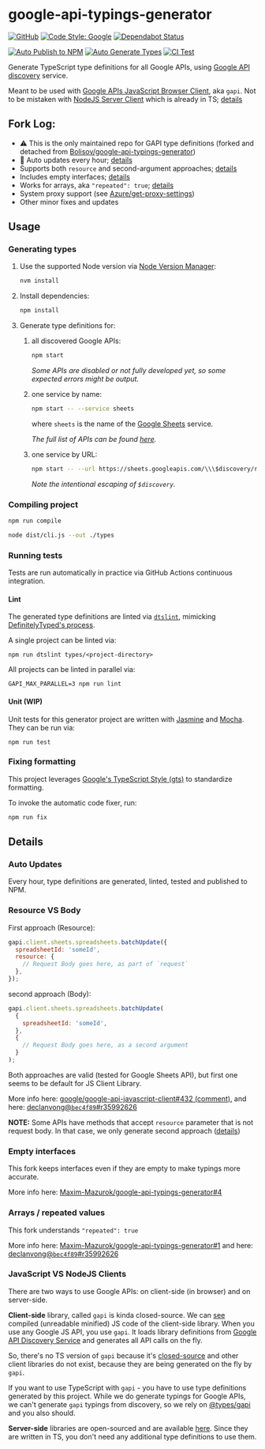 # google-api-typings-generator

[![GitHub](https://img.shields.io/github/license/Maxim-Mazurok/google-api-typings-generator)](https://github.com/Maxim-Mazurok/google-api-typings-generator/blob/master/LICENSE)
[![Code Style: Google](https://img.shields.io/badge/code%20style-google-blueviolet.svg)](https://github.com/google/gts)
[![Dependabot Status](https://api.dependabot.com/badges/status?host=github&repo=Maxim-Mazurok/google-api-typings-generator)](https://dependabot.com)

[![Auto Publish to NPM](https://github.com/Maxim-Mazurok/google-api-typings-generator/workflows/Auto%20Publish%20to%20NPM/badge.svg)](https://github.com/Maxim-Mazurok/google-api-typings-generator/actions?query=workflow%3A%22Auto+Open+PRs%22)
[![Auto Generate Types](https://github.com/Maxim-Mazurok/google-api-typings-generator/workflows/Auto%20Generate%20Types/badge.svg)](https://github.com/Maxim-Mazurok/google-api-typings-generator/actions?query=workflow%3A%22Auto+Generate+Types%22)
[![CI Test](https://github.com/Maxim-Mazurok/google-api-typings-generator/workflows/CI%20Test/badge.svg)](https://github.com/Maxim-Mazurok/google-api-typings-generator/actions?query=workflow%3A%22CI+Test%22)

Generate TypeScript type definitions for all Google APIs,
using [Google API discovery](https://developers.google.com/discovery/) service.

Meant to be used with [Google APIs JavaScript Browser Client](https://github.com/google/google-api-javascript-client), aka `gapi`.
Not to be mistaken with [NodeJS Server Client](https://github.com/googleapis/google-api-nodejs-client) which is already in TS; [details](#javascript-vs-nodejs-clients)

## Fork Log:

- ⚠️ This is the only maintained repo for GAPI type definitions (forked and detached from [Bolisov/google-api-typings-generator](https://github.com/Bolisov/google-api-typings-generator))
- 🤖 Auto updates every hour; [details](#auto-updates)
- Supports both `resource` and second-argument approaches; [details](#resource-vs-body)
- Includes empty interfaces; [details](#empty-interfaces)
- Works for arrays, aka `"repeated": true`; [details](#arrays--repeated-values)
- System proxy support (see [Azure/get-proxy-settings](https://github.com/Azure/get-proxy-settings#system-proxy))
- Other minor fixes and updates

## Usage

### Generating types

1. Use the supported Node version via [Node Version Manager](https://github.com/nvm-sh/nvm):

   ```sh
   nvm install
   ```

2. Install dependencies:

   ```sh
   npm install
   ```

3. Generate type definitions for:

   1. all discovered Google APIs:

      ```sh
      npm start
      ```

      _Some APIs are disabled or not fully developed yet, so some expected errors might be output._

   2. one service by name:

      ```sh
      npm start -- --service sheets
      ```

      where `sheets` is the name of the [Google Sheets](https://developers.google.com/sheets/) service.

      _The full list of APIs can be found [here](https://www.googleapis.com/discovery/v1/apis)._

   3. one service by URL:

      ```sh
      npm start -- --url https://sheets.googleapis.com/\\\$discovery/rest?version=v4
      ```

      _Note the intentional escaping of `$discovery`._

### Compiling project

```sh
npm run compile
```

```sh
node dist/cli.js --out ./types
```

### Running tests

Tests are run automatically in practice via GitHub Actions continuous integration.

#### Lint

The generated type definitions are linted via [`dtslint`](https://github.com/Microsoft/dtslint), mimicking
[DefinitelyTyped's process](https://github.com/DefinitelyTyped/DefinitelyTyped#verifying).

A single project can be linted via:

```
npm run dtslint types/<project-directory>
```

All projects can be linted in parallel via:

```
GAPI_MAX_PARALLEL=3 npm run lint
```

#### Unit (WIP)

Unit tests for this generator project are written with [Jasmine](https://jasmine.github.io/) and
[Mocha](https://mochajs.org/). They can be run via:

```
npm run test
```

### Fixing formatting

This project leverages [Google's TypeScript Style (gts)](https://github.com/google/gts) to standardize formatting.

To invoke the automatic code fixer, run:

```sh
npm run fix
```

## Details

### Auto Updates

Every hour, type definitions are generated, linted, tested and published to NPM.

### Resource VS Body

First approach (Resource):

```javascript
gapi.client.sheets.spreadsheets.batchUpdate({
  spreadsheetId: 'someId',
  resource: {
    // Request Body goes here, as part of `request`
  },
});
```

second approach (Body):

```javascript
gapi.client.sheets.spreadsheets.batchUpdate(
  {
    spreadsheetId: 'someId',
  },
  {
    // Request Body goes here, as a second argument
  }
);
```

Both approaches are valid (tested for Google Sheets API), but first one seems to be default for JS Client Library.

More info here: [google/google-api-javascript-client#432 (comment)](https://github.com/google/google-api-javascript-client/issues/432#issuecomment-530860301),
and here: [declanvong@`bec4f89`#r35992626](https://github.com/declanvong/google-api-typings-generator/commit/bec4f89b998db670e4a9d41810ceb39a1ba9b798#r35992626)

**NOTE:** Some APIs have methods that accept `resource` parameter that is not request body. In that case, we only generate second approach ([details](https://github.com/Maxim-Mazurok/google-api-typings-generator/pull/14/commits/776e36ef25886fdb2d38a002ed12ba1dacde85c5))

### Empty interfaces

This fork keeps interfaces even if they are empty to make typings more accurate.

More info here: [Maxim-Mazurok/google-api-typings-generator#4](https://github.com/Maxim-Mazurok/google-api-typings-generator/pull/4)

### Arrays / repeated values

This fork understands `"repeated": true`

More info here: [Maxim-Mazurok/google-api-typings-generator#1](https://github.com/Maxim-Mazurok/google-api-typings-generator/pull/1)
and here: [declanvong@`bec4f89`#r35992626](https://github.com/declanvong/google-api-typings-generator/commit/bec4f89b998db670e4a9d41810ceb39a1ba9b798#r35992626)

### JavaScript VS NodeJS Clients

There are two ways to use Google APIs: on client-side (in browser) and on server-side.

**Client-side** library, called `gapi` is kinda closed-source.
We can [see](https://apis.google.com/js/api.js) compiled (unreadable minified) JS code of the client-side library.
When you use any Google JS API, you use `gapi`. It loads library definitions from [Google API Discovery Service](https://developers.google.com/discovery)
and generates all API calls on the fly.

So, there's no TS version of `gapi` because it's [closed-source](https://github.com/google/google-api-javascript-client/issues/432#issuecomment-435523106)
and other client libraries do not exist, because they are being generated on the fly by `gapi`.

If you want to use TypeScript with `gapi` - you have to use type definitions generated by this project.
While we do generate typings for Google APIs, we can't generate `gapi` typings from discovery, so we rely on
[@types/gapi](https://www.npmjs.com/package/@types/gapi) and you also should.

**Server-side** libraries are open-sourced and are available [here](https://github.com/googleapis/google-api-nodejs-client). Since they are written in TS, you don't need any additional type definitions to use them.
